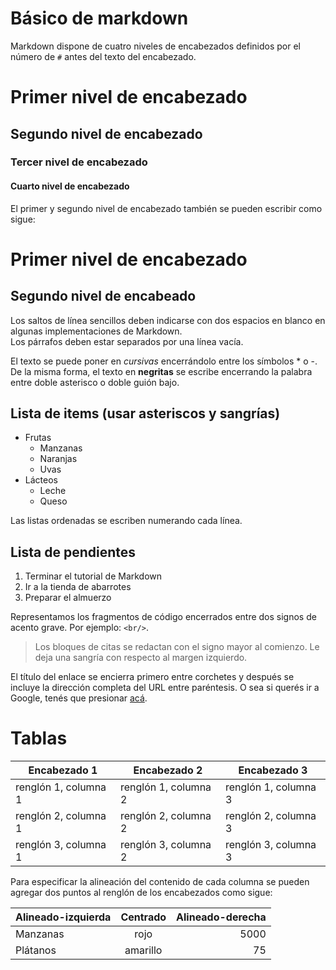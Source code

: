 # Básico de markdown

Markdown dispone de cuatro niveles de encabezados definidos por el número de `#` antes del texto del encabezado.
# Primer nivel de encabezado
## Segundo nivel de encabezado
### Tercer nivel de encabezado
#### Cuarto nivel de encabezado

El primer y segundo nivel de encabezado también se pueden escribir como sigue:

Primer nivel de encabezado
==========================

Segundo nivel de encabeado
--------------------------

Los saltos de línea sencillos deben indicarse con dos espacios en blanco en algunas implementaciones de Markdown.  
Los párrafos deben estar separados por una línea vacía.

El texto se puede poner en *cursivas* encerrándolo entre los símbolos * o -. De la misma forma, el texto en **negritas** se escribe encerrando la palabra entre doble asterisco o doble guión bajo. 

Lista de items (usar asteriscos y sangrías)
---------------
* Frutas
  * Manzanas
  * Naranjas
  * Uvas
* Lácteos
  * Leche
  * Queso
  
Las listas ordenadas se escriben numerando cada línea.

Lista de pendientes
------------------
1. Terminar el tutorial de Markdown
2. Ir a la tienda de abarrotes
3. Preparar el almuerzo

Representamos los fragmentos de código encerrados entre dos signos de acento grave. Por ejemplo: `<br/>`.

> Los bloques de citas se redactan con el signo mayor al comienzo. Le deja una sangría con respecto al margen izquierdo.

El título del enlace se encierra primero entre corchetes y después se incluye la dirección completa del URL entre paréntesis. O sea si querés ir a Google, tenés que presionar [acá](http:\\google.com).

# Tablas

| Encabezado 1 | Encabezado 2 | Encabezado 3 |
| --------- | --------- | --------- |
| renglón 1, columna 1 | renglón 1, columna 2 | renglón 1, columna 3|
| renglón 2, columna 1 | renglón 2, columna 2 | renglón 2, columna 3|
| renglón 3, columna 1 | renglón 3, columna 2 | renglón 3, columna 3|


Para especificar la alineación del contenido de cada columna se pueden agregar dos puntos al renglón de los encabezados como sigue:

| Alineado-izquierda | Centrado | Alineado-derecha |
| :-------- | :-------: | --------: |
| Manzanas | rojo | 5000 |
| Plátanos | amarillo | 75 |
